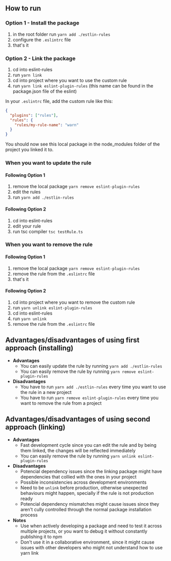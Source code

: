 ## How to run

### Option 1 - Install the package
1. in the root folder run `yarn add ./estlin-rules`
2. configure the `.eslintrc` file
3. that's it

### Option 2 - Link the package
1. cd into eslint-rules
2. run `yarn link`
3. cd into project where you want to use the custom rule
4. run `yarn link eslint-plugin-rules` (this name can be found in the package.json file of the eslint)

In your `.eslintrc` file, add the custom rule like this:

```json
{
  "plugins": ["rules"],
  "rules": {
    "rules/my-rule-name": "warn"
  }
}
```

You should now see this local package in the node_modules folder of the project you linked it to.

### When you want to update the rule

#### Following Option 1
1. remove the local package `yarn remove eslint-plugin-rules`
2. edit the rules
3. run `yarn add ./estlin-rules`

#### Following Option 2
1. cd into eslint-rules
2. edit your rule
3. run tsc compiler `tsc testRule.ts`

### When you want to remove the rule

#### Following Option 1
1. remove the local package `yarn remove eslint-plugin-rules`
2. remove the rule from the `.eslintrc` file
3. that's it

#### Following Option 2
1. cd into project where you want to remove the custom rule
2. run `yarn unlink eslint-plugin-rules`
3. cd into eslint-rules
4. run `yarn unlink`
5. remove the rule from the `.eslintrc` file


## Advantages/disadvantages of using first approach (installing)
- **Advantages**
  - You can easily update the rule by running `yarn add ./estlin-rules`
  - You can easily remove the rule by running `yarn remove eslint-plugin-rules`
- **Disadvantages**
  - You have to run `yarn add ./estlin-rules` every time you want to use the rule in a new project
  - You have to run `yarn remove eslint-plugin-rules` every time you want to remove the rule from a project

## Advantages/disadvantages of using second approach (linking)
- **Advantages**
  - Fast development cycle since you can edit the rule and by being them linked, the changes will be reflected immediately
  - You can easily remove the rule by running `yarn unlink eslint-plugin-rules`
- **Disadvantages**
  - Potencial dependency issues since the linking package might have dependencies that collied with the ones in your project
  - Possible inconsistencies across development environments
  - Need to be `unlink` before production, otherwise unexpected behaviours might happen, specially if the rule is not production ready
  - Potencial dependency mismatches might cause issues since they aren't cully controlled through the normal package installation process
- **Notes**
  - Use when actively developing a package and need to test it across multiple projects, or you want to debug it without constantly publishing it to npm
  - Don't use it in a collaborative environment, since it might cause issues with other developers who might not understand how to use yarn link